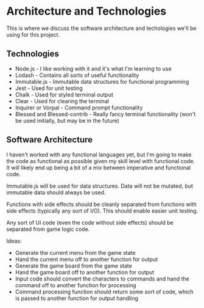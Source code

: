 # Architecture and Technologies

This is where we discuss the software architecture and techologies we'll be using for this project.

## Technologies

* Node.js - I like working with it and it's what I'm learning to use
* Lodash - Contains all sorts of useful functionality
* Immutable.js - Immutable data structures for functional programming
* Jest - Used for unit testing
* Chalk - Used for styled terminal output
* Clear - Used for clearing the terminal
* Inquirer or Vorpal - Command prompt functionality
* Blessed and Blessed-contrib - Really fancy terminal functionality (won't be used initially, but may be in the future)

## Software Architecture

I haven't worked with any functional languages yet, but I'm going to make the code as functional as possible given my skill level with functional code. It will likely end up being a bit of a mix between imperative and functional code.

Immutable.js will be used for data structures. Data will not be mutated, but immutable data should always be used.

Functions with side effects should be cleanly separated from functions with side effects (typically any sort of I/O). This should enable easier unit testing.

Any sort of UI code (even the code without side effects) should be separated from game logic code.

Ideas:

- Generate the current menu from the game state
- Hand the current menu off to another function for output
- Generate the game board from the game state
- Hand the game board off to another function for output
- Input code should convert the characters to commands and hand the command off to another function for processing
- Command processing function should return some sort of code, which is passed to another function for output handling